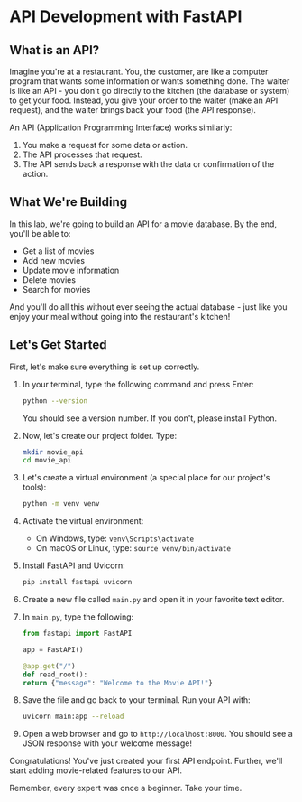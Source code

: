 # API Development with FastAPI

## What is an API?

Imagine you're at a restaurant. You, the customer, are like a computer program that wants some information or wants something done. The waiter is like an API - you don't go directly to the kitchen (the database or system) to get your food. Instead, you give your order to the waiter (make an API request), and the waiter brings back your food (the API response).

An API (Application Programming Interface) works similarly:

1. You make a request for some data or action.
2. The API processes that request.
3. The API sends back a response with the data or confirmation of the action.

## What We're Building

In this lab, we're going to build an API for a movie database. By the end, you'll be able to:

- Get a list of movies
- Add new movies
- Update movie information
- Delete movies
- Search for movies

And you'll do all this without ever seeing the actual database - just like you enjoy your meal without going into the restaurant's kitchen!

## Let's Get Started

First, let's make sure everything is set up correctly.

1. In your terminal, type the following command and press Enter:

    ``` sh
    python --version
    ```

    You should see a version number. If you don't, please install Python.

2. Now, let's create our project folder. Type:

    ``` sh
    mkdir movie_api 
    cd movie_api
    ```
    
3. Let's create a virtual environment (a special place for our project's tools):

    ``` sh
    python -m venv venv
    ```

4. Activate the virtual environment:
    - On Windows, type: `venv\Scripts\activate`
    - On macOS or Linux, type: `source venv/bin/activate`

5. Install FastAPI and Uvicorn:

    ``` sh
    pip install fastapi uvicorn
    ```

6. Create a new file called `main.py` and open it in your favorite text editor.
7. In `main.py`, type the following:

    ``` python
    from fastapi import FastAPI

    app = FastAPI()

    @app.get("/")
    def read_root():
    return {"message": "Welcome to the Movie API!"}
    ```

8. Save the file and go back to your terminal. Run your API with:

    ``` sh
    uvicorn main:app --reload
    ```

9. Open a web browser and go to `http://localhost:8000`. You should see a JSON response with your welcome message!

Congratulations! You've just created your first API endpoint. Further, we'll start adding movie-related features to our API.

Remember, every expert was once a beginner. Take your time.
